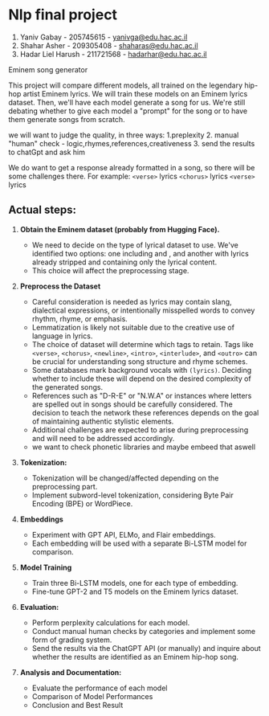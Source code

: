 # Nlp final project

1. Yaniv Gabay - 205745615 - yanivga@edu.hac.ac.il
2. Shahar Asher - 209305408 - shaharas@edu.hac.ac.il
3. Hadar Liel Harush - 211721568 - hadarhar@edu.hac.ac.il

Eminem song generator

This project will compare different models, all trained on the legendary hip-hop artist Eminem lyrics. We will train these models on an Eminem lyrics dataset. Then, we'll have each model generate a song for us. We're still debating whether to give each model a "prompt" for the song or to have them generate songs from scratch.


we will want to judge the quality, in three ways:
1.preplexity 
2. manual "human" check - logic,rhymes,references,creativeness
3. send the results to chatGpt and ask him

We do want to get a response already formatted in a song, so there will be some challenges there.
For example:
`<verse>`
lyrics
`<chorus>`
lyrics
`<verse>`
lyrics

## Actual steps:


1. **Obtain the Eminem dataset (probably from Hugging Face).**
   - We need to decide on the type of lyrical dataset to use. We've identified two options: one including <verse> and <chorus>, and another with lyrics already stripped and containing only the lyrical content.
   - This choice will affect the preprocessing stage.

2. **Preprocess the Dataset**
   - Careful consideration is needed as lyrics may contain slang, dialectical expressions, or intentionally misspelled words to convey rhythm, rhyme, or emphasis.
   - Lemmatization is likely not suitable due to the creative use of language in lyrics.
   - The choice of dataset will determine which tags to retain. Tags like `<verse>`, `<chorus>`, `<newline>`, `<intro>`, `<interlude>`, and `<outro>` can be crucial for understanding song structure and rhyme schemes.
   - Some databases mark background vocals with `(lyrics)`. Deciding whether to include these will depend on the desired complexity of the generated songs.
   - References such as "D-R-E" or "N.W.A" or instances where letters are spelled out in songs should be carefully considered. The decision to teach the network these references depends on the goal of maintaining authentic stylistic elements.
   - Additional challenges are expected to arise during preprocessing and will need to be addressed accordingly.
   - we want to check phonetic libraries and maybe embeed that aswell
3. **Tokenization:**
   - Tokenization will be changed/affected depending on the preprocessing part.
   - Implement subword-level tokenization, considering Byte Pair Encoding (BPE) or WordPiece.

   
4. **Embeddings**
   - Experiment with GPT API, ELMo, and Flair embeddings.
   - Each embedding will be used with a separate Bi-LSTM model for comparison.
5. **Model Training**
   - Train three Bi-LSTM models, one for each type of embedding.
   - Fine-tune GPT-2 and T5 models on the Eminem lyrics dataset.
6. **Evaluation:**
   - Perform perplexity calculations for each model.
   - Conduct manual human checks by categories and implement some form of grading system.
   - Send the results via the ChatGPT API (or manually) and inquire about whether the results are identified as an Eminem hip-hop song.

7. **Analysis and Documentation:**

   - Evaluate the performance of each model
   - Comparison of Model Performances
   - Conclusion and Best Result
    
   


